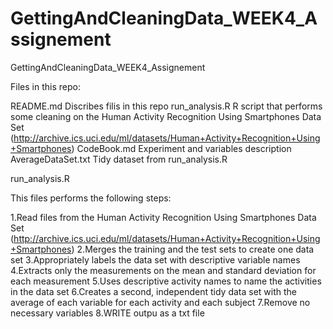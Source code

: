 # GettingAndCleaningData_WEEK4_Assignement
GettingAndCleaningData_WEEK4_Assignement

Files in this repo:

README.md				Discribes filis in this repo
run_analysis.R			R script that performs some cleaning on the Human Activity Recognition Using Smartphones Data Set (http://archive.ics.uci.edu/ml/datasets/Human+Activity+Recognition+Using+Smartphones)
CodeBook.md				Experiment and variables description
AverageDataSet.txt		Tidy dataset from run_analysis.R



run_analysis.R 

This files performs the following steps:

1.Read files from the Human Activity Recognition Using Smartphones Data Set (http://archive.ics.uci.edu/ml/datasets/Human+Activity+Recognition+Using+Smartphones)
2.Merges the training and the test sets to create one data set
3.Appropriately labels the data set with descriptive variable names
4.Extracts only the measurements on the mean and standard deviation for each measurement
5.Uses descriptive activity names to name the activities in the data set
6.Creates a second, independent tidy data set with the average of each variable for each activity and each subject
7.Remove no necessary variables
8.WRITE outpu as a txt file